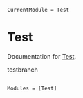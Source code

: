 ```@meta
CurrentModule = Test
```

# Test

Documentation for [Test](https://github.com/benide/Test).

testbranch

```@index
```

```@autodocs
Modules = [Test]
```
